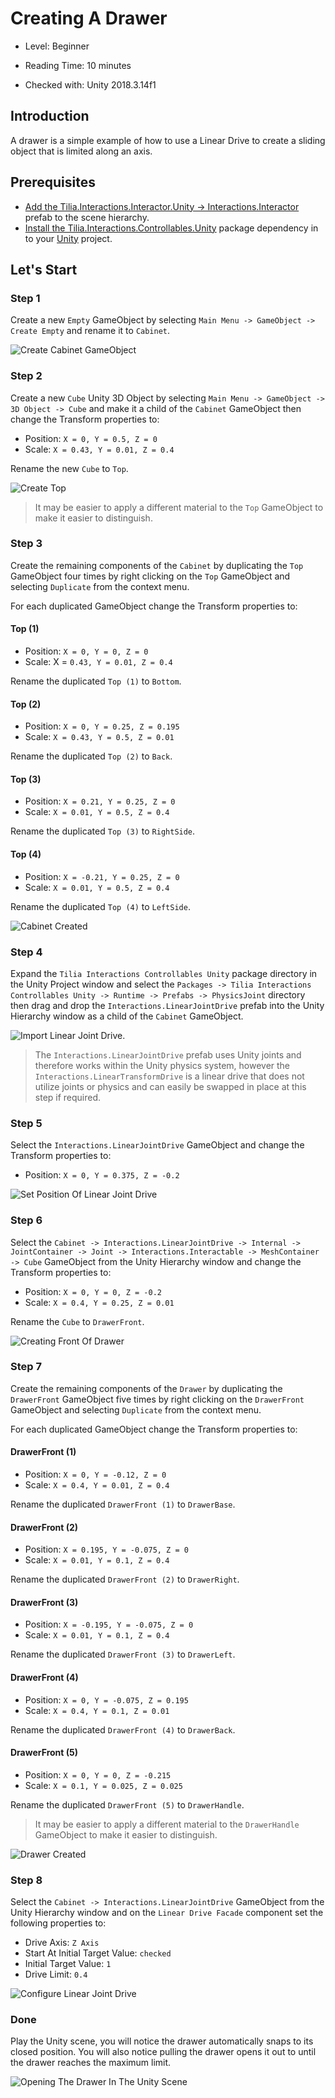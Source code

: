 # Creating A Drawer

* Level: Beginner

* Reading Time: 10 minutes

* Checked with: Unity 2018.3.14f1

## Introduction

A drawer is a simple example of how to use a Linear Drive to create a sliding object that is limited along an axis.

## Prerequisites

* [Add the Tilia.Interactions.Interactor.Unity -> Interactions.Interactor] prefab to the scene hierarchy.
* [Install the Tilia.Interactions.Controllables.Unity] package dependency in to your [Unity] project.

## Let's Start

### Step 1

Create a new `Empty` GameObject by selecting `Main Menu -> GameObject -> Create Empty` and rename it to `Cabinet`.

![Create Cabinet GameObject](assets/images/CreateCabinetGameObject.png)

### Step 2

Create a new `Cube` Unity 3D Object by selecting `Main Menu -> GameObject -> 3D Object -> Cube` and make it a child of the `Cabinet` GameObject then change the Transform properties to:

* Position: `X = 0, Y = 0.5, Z = 0`
* Scale: `X = 0.43, Y = 0.01, Z = 0.4`

Rename the new `Cube` to `Top`.

![Create Top](assets/images/CreateTop.png)

> It may be easier to apply a different material to the `Top` GameObject to make it easier to distinguish.

### Step 3

Create the remaining components of the `Cabinet` by duplicating the `Top` GameObject four times by right clicking on the `Top` GameObject and selecting `Duplicate` from the context menu.

For each duplicated GameObject change the Transform properties to:

#### Top (1)

* Position: `X = 0, Y = 0, Z = 0`
* Scale: X = `0.43, Y = 0.01, Z = 0.4`

Rename the duplicated `Top (1)` to `Bottom`.

#### Top (2)

* Position: `X = 0, Y = 0.25, Z = 0.195`
* Scale: `X = 0.43, Y = 0.5, Z = 0.01`

Rename the duplicated `Top (2)` to `Back`.

#### Top (3)

* Position: `X = 0.21, Y = 0.25, Z = 0`
* Scale: `X = 0.01, Y = 0.5, Z = 0.4`

Rename the duplicated `Top (3)` to `RightSide`.

#### Top (4)

* Position: `X = -0.21, Y = 0.25, Z = 0`
* Scale: `X = 0.01, Y = 0.5, Z = 0.4`

Rename the duplicated `Top (4)` to `LeftSide`.

![Cabinet Created](assets/images/CabinetCreated.png)

### Step 4

Expand the `Tilia Interactions Controllables Unity` package directory in the Unity Project window and select the `Packages -> Tilia Interactions Controllables Unity -> Runtime -> Prefabs -> PhysicsJoint` directory then drag and drop the `Interactions.LinearJointDrive` prefab into the Unity Hierarchy window as a child of the `Cabinet` GameObject.

![Import Linear Joint Drive.](assets/images/ImportLinearJointDrive.png)

> The `Interactions.LinearJointDrive` prefab uses Unity joints and therefore works within the Unity physics system, however the `Interactions.LinearTransformDrive` is a linear drive that does not utilize joints or physics and can easily be swapped in place at this step if required.

### Step 5

Select the `Interactions.LinearJointDrive` GameObject and change the Transform properties to:

* Position: `X = 0, Y = 0.375, Z = -0.2`

![Set Position Of Linear Joint Drive](assets/images/SetPositionOfLinearJointDrive.png)

### Step 6

Select the `Cabinet -> Interactions.LinearJointDrive -> Internal -> JointContainer -> Joint -> Interactions.Interactable -> MeshContainer -> Cube` GameObject from the Unity Hierarchy window and change the Transform properties to:

* Position: `X = 0, Y = 0, Z = -0.2`
* Scale: `X = 0.4, Y = 0.25, Z = 0.01`

Rename the `Cube` to `DrawerFront`.

![Creating Front Of Drawer](assets/images/CreatingFrontOfDrawer.png)

### Step 7

Create the remaining components of the `Drawer` by duplicating the `DrawerFront` GameObject five times by right clicking on the `DrawerFront` GameObject and selecting `Duplicate` from the context menu.

For each duplicated GameObject change the Transform properties to:

#### DrawerFront (1)

* Position: `X = 0, Y = -0.12, Z = 0`
* Scale: `X = 0.4, Y = 0.01, Z = 0.4`

Rename the duplicated `DrawerFront (1)` to `DrawerBase`.

#### DrawerFront (2)

* Position: `X = 0.195, Y = -0.075, Z = 0`
* Scale: `X = 0.01, Y = 0.1, Z = 0.4`

Rename the duplicated `DrawerFront (2)` to `DrawerRight`.

#### DrawerFront (3)

* Position: `X = -0.195, Y = -0.075, Z = 0`
* Scale: `X = 0.01, Y = 0.1, Z = 0.4`

Rename the duplicated `DrawerFront (3)` to `DrawerLeft`.

#### DrawerFront (4)

* Position: `X = 0, Y = -0.075, Z = 0.195`
* Scale: `X = 0.4, Y = 0.1, Z = 0.01`

Rename the duplicated `DrawerFront (4)` to `DrawerBack`.

#### DrawerFront (5)

* Position: `X = 0, Y = 0, Z = -0.215`
* Scale: `X = 0.1, Y = 0.025, Z = 0.025`

Rename the duplicated `DrawerFront (5)` to `DrawerHandle`.

> It may be easier to apply a different material to the `DrawerHandle` GameObject to make it easier to distinguish.

![Drawer Created](assets/images/DrawerCreated.png)

### Step 8

Select the `Cabinet -> Interactions.LinearJointDrive` GameObject from the Unity Hierarchy window and on the `Linear Drive Facade` component set the following properties to:

* Drive Axis: `Z Axis`
* Start At Initial Target Value: `checked`
* Initial Target Value: `1`
* Drive Limit: `0.4`

![Configure Linear Joint Drive](assets/images/ConfigureLinearJointDrive.png)

### Done

Play the Unity scene, you will notice the drawer automatically snaps to its closed position. You will also notice pulling the drawer opens it out to until the drawer reaches the maximum limit.

![Opening The Drawer In The Unity Scene](assets/images/OpeningTheDrawerInTheUnityScene.png)

[Add the Tilia.Interactions.Interactor.Unity -> Interactions.Interactor]: https://github.com/ExtendRealityLtd/Tilia.Interactions.Interactables.Unity/tree/master/Documentation/HowToGuides/AddingAnInteractor/README.md
[Install the Tilia.Interactions.Controllables.Unity]: ../Installation/README.md
[Unity]: https://unity3d.com/